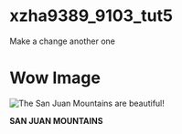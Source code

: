 # xzha9389_9103_tut5

Make a change
another one

# Wow Image

![The San Juan Mountains are beautiful!](/assets/images/san-juan-mountains.avif "San Juan Mountains")

**SAN JUAN MOUNTAINS**